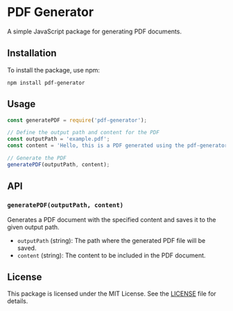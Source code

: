 # PDF Generator

A simple JavaScript package for generating PDF documents.

## Installation

To install the package, use npm:

```
npm install pdf-generator
```

## Usage

```javascript
const generatePDF = require('pdf-generator');

// Define the output path and content for the PDF
const outputPath = 'example.pdf';
const content = 'Hello, this is a PDF generated using the pdf-generator package!';

// Generate the PDF
generatePDF(outputPath, content);
```

## API

### `generatePDF(outputPath, content)`

Generates a PDF document with the specified content and saves it to the given output path.

- `outputPath` (string): The path where the generated PDF file will be saved.
- `content` (string): The content to be included in the PDF document.

## License

This package is licensed under the MIT License. See the [LICENSE](LICENSE) file for details.
